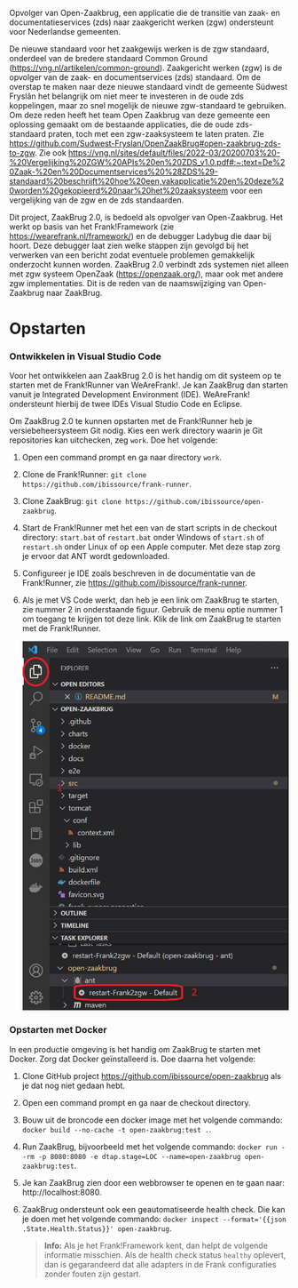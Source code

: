 Opvolger van Open-Zaakbrug, een applicatie die de transitie van zaak- en documentatieservices (zds) naar zaakgericht werken (zgw) ondersteunt voor Nederlandse gemeenten.

De nieuwe standaard voor het zaakgewijs werken is de zgw standaard, onderdeel van de bredere standaard Common Ground (https://vng.nl/artikelen/common-ground). Zaakgericht werken (zgw) is de opvolger van de zaak- en documentservices (zds) standaard. Om de overstap te maken naar deze nieuwe standaard vindt de gemeente Súdwest Fryslân het belangrijk om niet meer te investeren in de oude zds koppelingen, maar zo snel mogelijk de nieuwe zgw-standaard te gebruiken. Om deze reden heeft het team Open Zaakbrug van deze gemeente een oplossing gemaakt om de bestaande applicaties, die de oude zds-standaard praten, toch met een zgw-zaaksysteem te laten praten. Zie https://github.com/Sudwest-Fryslan/OpenZaakBrug#open-zaakbrug-zds-to-zgw. Zie ook https://vng.nl/sites/default/files/2022-03/20200703%20-%20Vergelijking%20ZGW%20APIs%20en%20ZDS_v1.0.pdf#:~:text=De%20Zaak-%20en%20Documentservices%20%28ZDS%29-standaard%20beschrijft%20hoe%20een,vakapplicatie%20en%20deze%20worden%20gekopieerd%20naar%20het%20zaaksysteem voor een vergelijking van de zgw en de zds standaarden.

Dit project, ZaakBrug 2.0, is bedoeld als opvolger van Open-Zaakbrug. Het werkt op basis van het Frank!Framework (zie https://wearefrank.nl/framework/) en de debugger Ladybug die daar bij hoort. Deze debugger laat zien welke stappen zijn gevolgd bij het verwerken van een bericht zodat eventuele problemen gemakkelijk onderzocht kunnen worden. ZaakBrug 2.0 verbindt zds systemen niet alleen met zgw systeem OpenZaak (https://openzaak.org/), maar ook met andere zgw implementaties. Dit is de reden van de naamswijziging van Open-Zaakbrug naar ZaakBrug.

# Opstarten

### Ontwikkelen in Visual Studio Code

Voor het ontwikkelen aan ZaakBrug 2.0 is het handig om dit systeem op te starten met de Frank!Runner van WeAreFrank!. Je kan ZaakBrug dan starten vanuit je Integrated Development Environment (IDE). WeAreFrank! ondersteunt hierbij de twee IDEs Visual Studio Code en Eclipse.

Om ZaakBrug 2.0 te kunnen opstarten met de Frank!Runner heb je versiebeheersysteem Git nodig. Kies een werk directory waarin je Git repositories kan uitchecken, zeg `work`. Doe het volgende:

1. Open een command prompt en ga naar directory `work`.
1. Clone de Frank!Runner: `git clone https://github.com/ibissource/frank-runner`.
1. Clone ZaakBrug: `git clone https://github.com/ibissource/open-zaakbrug`.
1. Start de Frank!Runner met het een van de start scripts in de checkout directory: `start.bat` of `restart.bat` onder Windows of `start.sh` of `restart.sh` onder Linux of op een Apple computer. Met deze stap zorg je ervoor dat ANT wordt gedownloaded.
1. Configureer je IDE zoals beschreven in de documentatie van de Frank!Runner, zie https://github.com/ibissource/frank-runner.
1. Als je met VS Code werkt, dan heb je een link om ZaakBrug te starten, zie nummer 2 in onderstaande figuur. Gebruik de menu optie nummer 1 om toegang te krijgen tot deze link. Klik de link om ZaakBrug te starten met de Frank!Runner.

   ![antJobVsCode.jpg](/docs/picturesReadme/antJobVsCode.jpg)

### Opstarten met Docker

In een productie omgeving is het handig om ZaakBrug te starten met Docker. Zorg dat Docker geïnstalleerd is. Doe daarna het volgende:

1. Clone GitHub project https://github.com/ibissource/open-zaakbrug als je dat nog niet gedaan hebt.
1. Open een command prompt en ga naar de checkout directory.
1. Bouw uit de broncode een docker image met het volgende commando: `docker build --no-cache -t open-zaakbrug:test .`.
1. Run ZaakBrug, bijvoorbeeld met het volgende commando: `docker run --rm -p 8080:8080 -e dtap.stage=LOC --name=open-zaakbrug open-zaakbrug:test`.
1. Je kan ZaakBrug zien door een webbrowser te openen en te gaan naar: http://localhost:8080.
1. ZaakBrug ondersteunt ook een geautomatiseerde health check. Die kan je doen met het volgende commando: `docker inspect --format='{{json .State.Health.Status}}' open-zaakbrug`.

   > **Info:** Als je het Frank!Framework kent, dan helpt de volgende informatie misschien. Als de health check status `healthy` oplevert, dan is gegarandeerd dat alle adapters in de Frank configuraties zonder fouten zijn gestart.
